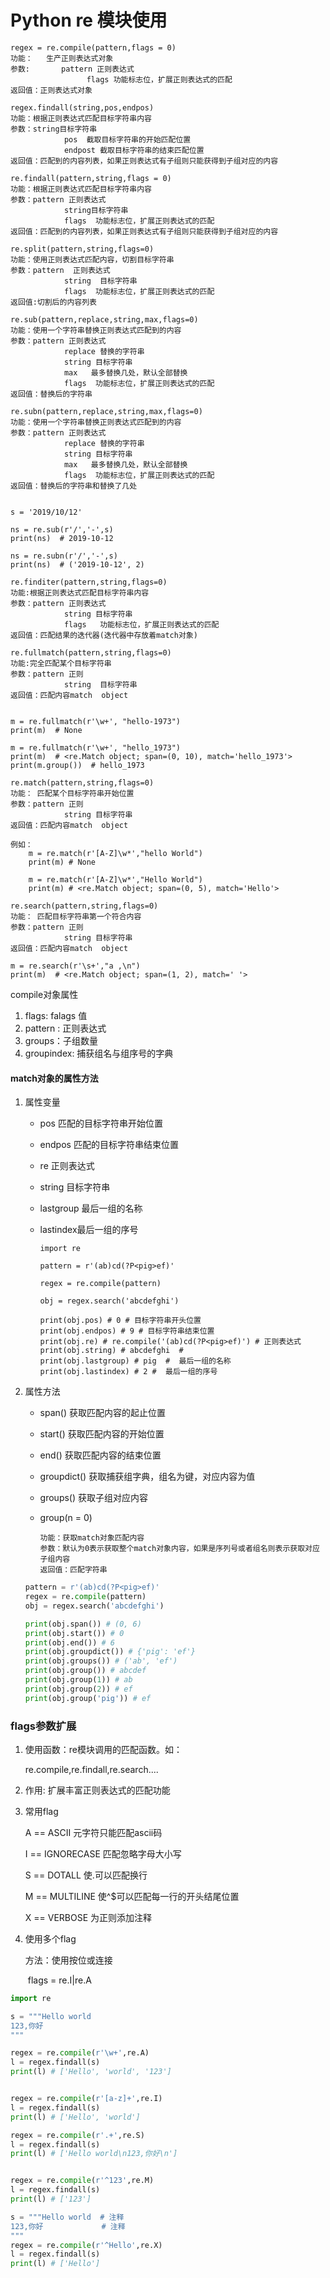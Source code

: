 

# Python re 模块使用

```
regex = re.compile(pattern,flags = 0)
功能：   生产正则表达式对象
参数:       pattern 正则表达式
		         flags 功能标志位，扩展正则表达式的匹配
返回值：正则表达式对象
```

 

```
regex.findall(string,pos,endpos)
功能：根据正则表达式匹配目标字符串内容
参数：string目标字符串
			pos  截取目标字符串的开始匹配位置
			endpost 截取目标字符串的结束匹配位置
返回值：匹配到的内容列表，如果正则表达式有子组则只能获得到子组对应的内容
```



```
re.findall(pattern,string,flags = 0)
功能：根据正则表达式匹配目标字符串内容
参数：pattern 正则表达式
			string目标字符串
			flags  功能标志位，扩展正则表达式的匹配
返回值：匹配到的内容列表，如果正则表达式有子组则只能获得到子组对应的内容
```



```
re.split(pattern,string,flags=0)
功能：使用正则表达式匹配内容，切割目标字符串
参数：pattern  正则表达式
			string  目标字符串
			flags  功能标志位，扩展正则表达式的匹配
返回值:切割后的内容列表
```



```
re.sub(pattern,replace,string,max,flags=0)
功能：使用一个字符串替换正则表达式匹配到的内容
参数：pattern 正则表达式
			replace 替换的字符串
			string 目标字符串
			max   最多替换几处，默认全部替换
			flags  功能标志位，扩展正则表达式的匹配
返回值：替换后的字符串

```



```
re.subn(pattern,replace,string,max,flags=0)
功能：使用一个字符串替换正则表达式匹配到的内容
参数：pattern 正则表达式
			replace 替换的字符串
			string 目标字符串
			max   最多替换几处，默认全部替换
			flags  功能标志位，扩展正则表达式的匹配
返回值：替换后的字符串和替换了几处


s = '2019/10/12'

ns = re.sub(r'/','-',s)
print(ns)  # 2019-10-12

ns = re.subn(r'/','-',s)
print(ns)  # ('2019-10-12', 2)

```

```
re.finditer(pattern,string,flags=0)
功能:根据正则表达式匹配目标字符串内容
参数：pattern 正则表达式
			string 目标字符串
			flags   功能标志位，扩展正则表达式的匹配
返回值：匹配结果的迭代器(迭代器中存放着match对象)

```



```
re.fullmatch(pattern,string,flags=0)
功能:完全匹配某个目标字符串
参数：pattern 正则
			string  目标字符串
返回值：匹配内容match  object


m = re.fullmatch(r'\w+', "hello-1973")
print(m)  # None

m = re.fullmatch(r'\w+', "hello_1973")
print(m)  # <re.Match object; span=(0, 10), match='hello_1973'>
print(m.group())  # hello_1973
```



```
re.match(pattern,string,flags=0)
功能： 匹配某个目标字符串开始位置
参数：pattern 正则
			string 目标字符串
返回值：匹配内容match  object

例如：
    m = re.match(r'[A-Z]\w*',"hello World")
    print(m) # None

    m = re.match(r'[A-Z]\w*',"Hello World")
    print(m) # <re.Match object; span=(0, 5), match='Hello'>
```



```
re.search(pattern,string,flags=0)
功能： 匹配目标字符串第一个符合内容
参数：pattern 正则
			string 目标字符串
返回值：匹配内容match  object

m = re.search(r'\s+',"a ,\n")
print(m)  # <re.Match object; span=(1, 2), match=' '>
```



compile对象属性

1. flags: falags 值
2. pattern : 正则表达式
3. groups：子组数量
4. groupindex: 捕获组名与组序号的字典





#### match对象的属性方法

1. 属性变量

   - pos 匹配的目标字符串开始位置

   - endpos  匹配的目标字符串结束位置

   - re 正则表达式

   - string 目标字符串

   - lastgroup 最后一组的名称

   - lastindex最后一组的序号

     ```
     import re
     
     pattern = r'(ab)cd(?P<pig>ef)'
     
     regex = re.compile(pattern)
     
     obj = regex.search('abcdefghi')
     
     print(obj.pos) # 0 # 目标字符串开头位置
     print(obj.endpos) # 9 # 目标字符串结束位置
     print(obj.re) # re.compile('(ab)cd(?P<pig>ef)') # 正则表达式
     print(obj.string) # abcdefghi  # 
     print(obj.lastgroup) # pig  #  最后一组的名称
     print(obj.lastindex) # 2 #  最后一组的序号
     ```

     

2. 属性方法

   - span() 获取匹配内容的起止位置

   - start() 获取匹配内容的开始位置

   - end() 获取匹配内容的结束位置

   - groupdict() 获取捕获组字典，组名为键，对应内容为值

   - groups() 获取子组对应内容

   - group(n = 0)

     ```
     功能：获取match对象匹配内容
     参数：默认为0表示获取整个match对象内容，如果是序列号或者组名则表示获取对应子组内容
     返回值：匹配字符串
     ```

   ```python
   pattern = r'(ab)cd(?P<pig>ef)'
   regex = re.compile(pattern)
   obj = regex.search('abcdefghi')
   
   print(obj.span()) # (0, 6)
   print(obj.start()) # 0
   print(obj.end()) # 6
   print(obj.groupdict()) # {'pig': 'ef'}
   print(obj.groups()) # ('ab', 'ef')
   print(obj.group()) # abcdef
   print(obj.group(1)) # ab
   print(obj.group(2)) # ef
   print(obj.group('pig')) # ef
   ```

### flags参数扩展

1. 使用函数：re模块调用的匹配函数。如：

   re.compile,re.findall,re.search....

2. 作用: 扩展丰富正则表达式的匹配功能

3. 常用flag

   A == ASCII 元字符只能匹配ascii码

   I == IGNORECASE 匹配忽略字母大小写

   S == DOTALL 使.可以匹配换行

   M == MULTILINE 使^$可以匹配每一行的开头结尾位置

   X == VERBOSE 为正则添加注释

4. 使用多个flag

   方法：使用按位或连接

   ​			flags = re.I|re.A

```python
import re

s = """Hello world
123,你好
"""

regex = re.compile(r'\w+',re.A)
l = regex.findall(s)
print(l) # ['Hello', 'world', '123']


regex = re.compile(r'[a-z]+',re.I)
l = regex.findall(s)
print(l) # ['Hello', 'world']

regex = re.compile(r'.+',re.S)
l = regex.findall(s)
print(l) # ['Hello world\n123,你好\n']


regex = re.compile(r'^123',re.M)
l = regex.findall(s)
print(l) # ['123']

s = """Hello world  # 注释
123,你好             # 注释
"""
regex = re.compile(r'^Hello',re.X)
l = regex.findall(s)
print(l) # ['Hello']
```

